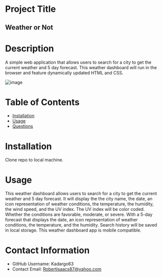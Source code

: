   # Project Title
  ## Weather or Not

  # Description
  A simple web application that allows users to search for a city to get the current weather and 5 day forecast. This weather dashboard will run in the browser and       feature dynamically updated HTML and CSS.

  ![image](https://user-images.githubusercontent.com/88639772/145903291-a9d03200-e4fc-4160-aafc-645b95b72682.png)

  # Table of Contents 
  * [Installation](#-Installation)
  * [Usage](#-Usage)
  * [Questions](#-Contact-Information)
      
  # Installation
  Clone repo to local machine. 
  
  # Usage
  This weather dashboard allows users to search for a city to get the current weather and 5 day forecast. It will display the the city name, the date, an icon representation of weather conditions, the temperature, the humidity, the wind speed, and the UV index. The UV index will be color coded. Whether the conditions are favorable, moderate, or severe. With a 5-day forecast that displays the date, an icon representation of weather conditions, the temperature, and the humidity. Search history will be saved in local storage. This weather dashboard app is mobile compatible.
  
  # Contact Information 
  * GitHub Username: Kadargo63
  * Contact Email: Robertisaacs87@yahoo.com 
  
  

